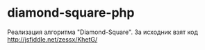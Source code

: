 # diamond-square-php
Реализация алгоритма "Diamond-Square". За исходник взят код http://jsfiddle.net/zessx/KhetG/
